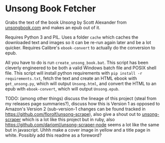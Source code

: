 # Unsong Book Fetcher

Grabs the text of the book *Unsong* by Scott Alexander from [unsongbook.com](http://unsongbook.com) and makes an epub out of it.

Requires Python 3 and PIL. Uses a folder `cache` which caches the downloaded text and images so it can be re-run again later and be a lot quicker. Requires Calibre's `ebook-convert` to actually do the conversion to epub.

All you have to do is run `create_unsong_book.bat`.
This script has been cleverly engineered to be both a valid Windows batch file and POSIX shell file.
This script will install python requirements with `pip install -r requirements.txt`,
fetch the text and create an HTML ebook with `get_unsong.py`, which will output `Unsong.html`,
and convert the HTML to an epub with `ebook-convert`, which will output `Unsong.epub`.

TODO: (among other things) discuss the lineage of this project (steal from my releases page summaries?), discuss how this is Version 1 as opposed to Amazon's Version 2 (sub-version-1 changes can be found tracked in https://github.com/florolf/unsong-scrape), also give a shout out to [unsong-scraper](https://github.com/JasonGross/unsong_scraper) which is a lot like this project but in ruby, also https://github.com/darioml/unsong-scraper-node seems a lot like the same but in javascript. Uhhh make a cover image in yellow and a title page in white. Possibly add this readme as a foreword?
